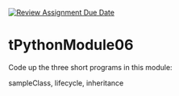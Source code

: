 [![Review Assignment Due Date](https://classroom.github.com/assets/deadline-readme-button-24ddc0f5d75046c5622901739e7c5dd533143b0c8e959d652212380cedb1ea36.svg)](https://classroom.github.com/a/OLjHVbQB)
# tPythonModule06

Code up the three short programs in this module:

sampleClass, lifecycle, inheritance
